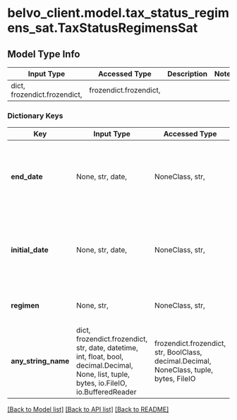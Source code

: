# belvo_client.model.tax_status_regimens_sat.TaxStatusRegimensSat

## Model Type Info
Input Type | Accessed Type | Description | Notes
------------ | ------------- | ------------- | -------------
dict, frozendict.frozendict,  | frozendict.frozendict,  |  | 

### Dictionary Keys
Key | Input Type | Accessed Type | Description | Notes
------------ | ------------- | ------------- | ------------- | -------------
**end_date** | None, str, date,  | NoneClass, str,  | The end date of the regimen.  | value must conform to RFC-3339 full-date YYYY-MM-DD
**initial_date** | None, str, date,  | NoneClass, str,  | The start date of the regimen.  | value must conform to RFC-3339 full-date YYYY-MM-DD
**regimen** | None, str,  | NoneClass, str,  | The description of the regimen. | 
**any_string_name** | dict, frozendict.frozendict, str, date, datetime, int, float, bool, decimal.Decimal, None, list, tuple, bytes, io.FileIO, io.BufferedReader | frozendict.frozendict, str, BoolClass, decimal.Decimal, NoneClass, tuple, bytes, FileIO | any string name can be used but the value must be the correct type | [optional]

[[Back to Model list]](../../README.md#documentation-for-models) [[Back to API list]](../../README.md#documentation-for-api-endpoints) [[Back to README]](../../README.md)

